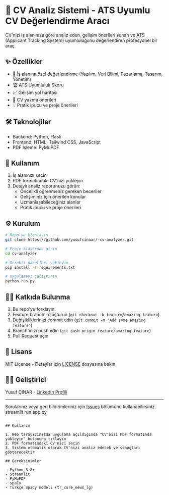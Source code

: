 # 📝 CV Analiz Sistemi - ATS Uyumlu CV Değerlendirme Aracı

CV'nizi iş alanınıza göre analiz eden, gelişim önerileri sunan ve ATS (Applicant Tracking System) uyumluluğunu değerlendiren profesyonel bir araç.

## ✨ Özellikler

- 💼 İş alanına özel değerlendirme (Yazılım, Veri Bilimi, Pazarlama, Tasarım, Yönetim)
- 🏆 ATS Uyumluluk Skoru
- 📈 Gelişim yol haritası
- 📝 CV yazma önerileri
- 💡 Pratik ipucu ve proje önerileri


## 🛠️ Teknolojiler

- Backend: Python, Flask
- Frontend: HTML, Tailwind CSS, JavaScript
- PDF İşleme: PyMuPDF

## 📝 Kullanım

1. İş alanınızı seçin
2. PDF formatındaki CV'nizi yükleyin
3. Detaylı analiz raporunuzu görün:
   - Öncelikli öğrenmeniz gereken beceriler
   - Gelişiminiz için önerilen konular
   - Uzmanlaşabileceğiniz alanlar
   - Pratik ipucu ve proje önerileri

## ⚙️ Kurulum

```bash
# Repo'yu klonlayın
git clone https://github.com/yusufcinaar/-cv-analyzer.git

# Proje klasörüne girin
cd cv-analyzer

# Gerekli paketleri yükleyin
pip install -r requirements.txt

# Uygulamayı çalıştırın
python run.py
```

## 👨‍💻 Katkıda Bulunma

1. Bu repo'yu forklayın
2. Feature branch'i oluşturun (`git checkout -b feature/amazing-feature`)
3. Değişikliklerinizi commit edin (`git commit -m 'Add some amazing feature'`)
4. Branch'inizi push edin (`git push origin feature/amazing-feature`)
5. Pull Request açın

## 📃 Lisans

MIT License - Detaylar için [LICENSE](LICENSE) dosyasına bakın

## 👨‍💻 Geliştirici

Yusuf ÇINAR - [LinkedIn Profili](https://www.linkedin.com/in/yusuf-%C3%A7%C4%B1nar-b51684229/)

---

Sorularınız veya geri bildirimleriniz için [Issues](https://github.com/yusufcinaar/-cv-analyzer/issues) bölümünü kullanabilirsiniz.
streamlit run app.py
```

## Kullanım

1. Web tarayıcınızda uygulama açıldığında "CV'nizi PDF formatında yükleyin" butonuna tıklayın
2. PDF formatındaki CV'nizi seçin
3. Sistem otomatik olarak CV'nizi analiz edecek ve sonuçları gösterecektir

## Gereksinimler

- Python 3.8+
- Streamlit
- PyMuPDF
- spaCy
- Türkçe SpaCy modeli (tr_core_news_lg)
